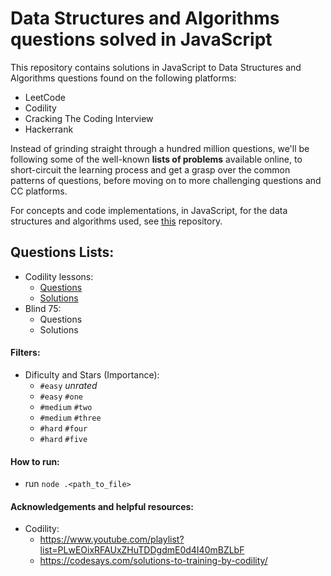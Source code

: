 # Data Structures and Algorithms questions solved in JavaScript

This repository contains solutions in JavaScript to Data Structures and Algorithms questions found on the following platforms:
- LeetCode
- Codility
- Cracking The Coding Interview
- Hackerrank

Instead of grinding straight through a hundred million questions, we'll be following some of the well-known **lists of problems** available online, to short-circuit the learning process and get a grasp over the common patterns of questions, before moving on to more challenging questions and CC platforms.

For concepts and code implementations, in JavaScript, for the data structures and algorithms used, see [this](https://github.com/hrittik777/ds-alg-concepts-js) repository.

## Questions Lists:
- Codility lessons:
  - [Questions](https://app.codility.com/programmers/lessons/1-iterations/)
  - [Solutions](https://github.com/hrittik777/ds-alg-questions-js/tree/main/codility-lessons)
- Blind 75:
  - Questions
  - Solutions

#### Filters:
- Dificulty and Stars (Importance):
  - `#easy` _unrated_
  - `#easy` `#one`
  - `#medium` `#two` 
  - `#medium` `#three`
  - `#hard` `#four`
  - `#hard` `#five`

#### How to run:
- run `node .<path_to_file>`

#### Acknowledgements and helpful resources:
- Codility:
  - https://www.youtube.com/playlist?list=PLwEOixRFAUxZHuTDDgdmE0d4I40mBZLbF
  - https://codesays.com/solutions-to-training-by-codility/

